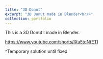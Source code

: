 ```yaml
---
title: "3D Donut"
excerpt: "3D Donut made in Blender<br/>"
collection: portfolio
---
```


This is a 3D Donut I made in Blender.

https://www.youtube.com/shorts/IXu5tdNfETI

^Temporary solution until fixed